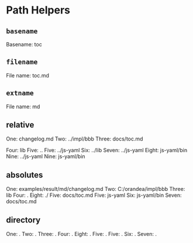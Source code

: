 
# Path Helpers

## `basename`
Basename: toc

## `filename`
File name: toc.md

## `extname`
File name: md

## relative
One: changelog.md
Two: ../impl/bbb
Three: docs/toc.md

Four: lib
Five: ..
Five: ../js-yaml
Six: ../lib
Seven: ../js-yaml
Eight: js-yaml/bin
Nine: ../js-yaml
Nine: js-yaml/bin

<a href="../lib/assets/css/styles.css"></a> 
<a href="lib/assets/css/styles.css"></a> 
<a href="lib/assets/css/styles.css"></a> 
<a href="Work/assemble/helpers/lib/assets/css/styles.css"></a> 
<a href="../assets/css/styles.css"></a> 
<a href="../../../../assets/css/styles.css"></a> 


## absolutes
One: examples/result/md/changelog.md
Two: C:/orandea/impl/bbb
Three: lib
Four: .
Eight: ./
Five: docs/toc.md
Five: js-yaml
Six: js-yaml/bin
Seven: docs/toc.md


## directory
One: .
Two: .
Three: .
Four: .
Eight: .
Five: .
Five: .
Six: .
Seven: .
